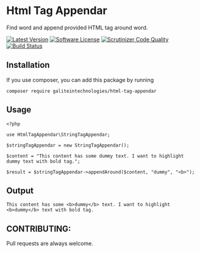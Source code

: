 # Html Tag Appendar
Find word and append provided HTML tag around word.

[![Latest Version](https://img.shields.io/packagist/v/nexuslinkservices/html-tag-appendar.svg?style=flat-square)](https://packagist.org/packages/nexuslinkservices/html-tag-appendar)
[![Software License](http://img.shields.io/badge/license-MIT-brightgreen.svg?style=flat-square)](LICENSE)
[![Scrutinizer Code Quality](https://scrutinizer-ci.com/g/nexuslinkservices/html-tag-appendar/badges/quality-score.png?b=master)](https://scrutinizer-ci.com/g/nexuslinkservices/html-tag-appendar/?branch=master)
[![Build Status](https://scrutinizer-ci.com/g/nexuslinkservices/html-tag-appendar/badges/build.png?b=master)](https://scrutinizer-ci.com/g/nexuslinkservices/html-tag-appendar/build-status/master)

## Installation

If you use composer, you can add this package by running 

````
composer require galiteintechnologies/html-tag-appendar
````

## Usage

```
<?php

use HtmlTagAppendar\StringTagAppendar;

$stringTagAppendar = new StringTagAppendar();
        
$content = "This content has some dummy text. I want to highlight dummy text with bold tag.";        

$result = $stringTagAppendar->appendAround($content, "dummy", "<b>");
```

## Output

```
This content has some <b>dummy</b> text. I want to highlight <b>dummy</b> text with bold tag.
```

## CONTRIBUTING:

Pull requests are always welcome.
